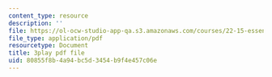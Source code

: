```yaml
---
content_type: resource
description: ''
file: https://ol-ocw-studio-app-qa.s3.amazonaws.com/courses/22-15-essential-numerical-methods-fall-2014/80855f8b4a94bc5d3454b9f4e457c06e_WUxImdA7k8E.pdf
file_type: application/pdf
resourcetype: Document
title: 3play pdf file
uid: 80855f8b-4a94-bc5d-3454-b9f4e457c06e
---
```

